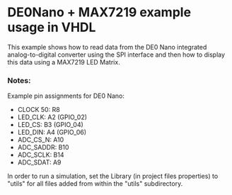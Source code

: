 # DE0Nano + MAX7219 example usage in VHDL

This example shows how to read data from the DE0 Nano integrated analog-to-digital converter using the SPI interface and then how to display this data using a MAX7219 LED Matrix.

### Notes:

Example pin assignments for DE0 Nano:
* CLOCK 50: R8
* LED_CLK: A2 (GPIO_02)
* LED_CS: B3 (GPIO_04)
* LED_DIN: A4 (GPIO_06)
* ADC_CS_N: A10
* ADC_SADDR: B10
* ADC_SCLK: B14
* ADC_SDAT: A9


In order to run a simulation, set the Library (in project files properties) to "utils" for all files added from within the "utils" subdirectory.
